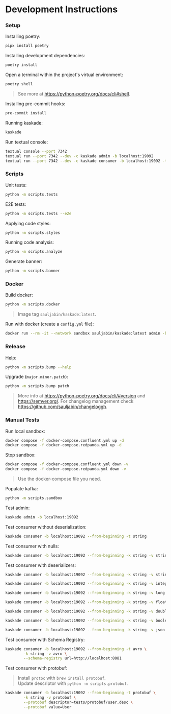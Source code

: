 # Development Instructions

### Setup

Installing poetry:

```bash
pipx install poetry
```

Installing development dependencies:

```bash
poetry install
```

Open a terminal within the project's virtual environment:

```bash
poetry shell
```

> See more at https://python-poetry.org/docs/cli#shell.

Installing pre-commit hooks:

```bash
pre-commit install
```

Running kaskade:

```bash
kaskade
```

Run textual console:

```bash
textual console --port 7342
textual run --port 7342 --dev -c kaskade admin -b localhost:19092
textual run --port 7342 --dev -c kaskade consumer -b localhost:19092 -t my-topic
```

### Scripts

Unit tests:

```bash
python -m scripts.tests
```

E2E tests:

```bash
python -m scripts.tests --e2e
```

Applying code styles:

```bash
python -m scripts.styles
```

Running code analysis:

```bash
python -m scripts.analyze
```

Generate banner:

```bash
python -m scripts.banner
```

### Docker

Build docker:

```bash
python -m scripts.docker
```

> Image tag `sauljabin/kaskade:latest`.

Run with docker (create a `config.yml` file):

```bash
docker run --rm -it --network sandbox sauljabin/kaskade:latest admin -b kafka1:9092
```

### Release

Help:

```bash
python -m scripts.bump --help
```

Upgrade (`major.minor.patch`):

```bash
python -m scripts.bump patch
```

> More info at https://python-poetry.org/docs/cli/#version and https://semver.org/.
> For changelog management check https://github.com/sauljabin/changeloggh.

### Manual Tests

Run local sandbox:

```bash
docker compose -f docker-compose.confluent.yml up -d
docker compose -f docker-compose.redpanda.yml up -d
```

Stop sandbox:

```bash
docker compose -f docker-compose.confluent.yml down -v
docker compose -f docker-compose.redpanda.yml down -v
```

> Use the docker-compose file you need.

Populate kafka:

```bash
python -m scripts.sandbox
```

Test admin:

```bash
kaskade admin -b localhost:19092
```

Test consumer without deserialization:

```bash
kaskade consumer -b localhost:19092 --from-beginning -t string
```

Test consumer with nulls:

```bash
kaskade consumer -b localhost:19092 --from-beginning -k string -v string -t null
```

Test consumer with deserializers:

```bash
kaskade consumer -b localhost:19092 --from-beginning -k string -v string -t string
```

```bash
kaskade consumer -b localhost:19092 --from-beginning -k string -v integer -t integer
```

```bash
kaskade consumer -b localhost:19092 --from-beginning -k string -v long -t long
```

```bash
kaskade consumer -b localhost:19092 --from-beginning -k string -v float -t float
```

```bash
kaskade consumer -b localhost:19092 --from-beginning -k string -v double -t double
```

```bash
kaskade consumer -b localhost:19092 --from-beginning -k string -v boolean -t boolean
```

```bash
kaskade consumer -b localhost:19092 --from-beginning -k string -v json -t json
```

Test consumer with Schema Registry:

```bash
kaskade consumer -b localhost:19092 --from-beginning -t avro \
        -k string -v avro \
        --schema-registry url=http://localhost:8081
```

Test consumer with protobuf:

> Install `protoc` with `brew install protobuf`.\
> Update descriptor with `python -m scripts.protobuf`.

```bash
kaskade consumer -b localhost:19092 --from-beginning -t protobuf \
        -k string -v protobuf \
        --protobuf descriptor=tests/protobuf/user.desc \
        --protobuf value=User
```

